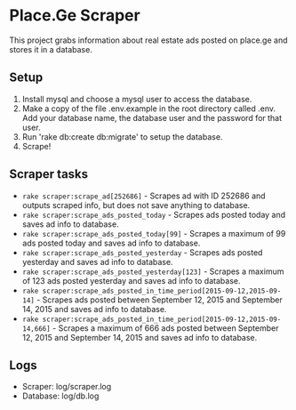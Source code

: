 # Place.Ge Scraper

This project grabs information about real estate ads posted on place.ge and stores it in a database.

## Setup

1. Install mysql and choose a mysql user to access the database.
2. Make a copy of the file .env.example in the root directory called .env. Add your database name, the database user and the password for that user.
3. Run 'rake db:create db:migrate' to setup the database.
4. Scrape!

## Scraper tasks

- `rake scraper:scrape_ad[252686]` - Scrapes ad with ID 252686 and outputs scraped info, but does not save anything to database.
- `rake scraper:scrape_ads_posted_today` - Scrapes ads posted today and saves ad info to database.
- `rake scraper:scrape_ads_posted_today[99]` - Scrapes a maximum of 99 ads posted today and saves ad info to database.
- `rake scraper:scrape_ads_posted_yesterday` - Scrapes ads posted yesterday and saves ad info to database.
- `rake scraper:scrape_ads_posted_yesterday[123]` - Scrapes a maximum of 123 ads posted yesterday and saves ad info to database.
- `rake scraper:scrape_ads_posted_in_time_period[2015-09-12,2015-09-14]` - Scrapes ads posted between September 12, 2015 and September 14, 2015 and saves ad info to database.
- `rake scraper:scrape_ads_posted_in_time_period[2015-09-12,2015-09-14,666]` - Scrapes a maximum of 666 ads posted between September 12, 2015 and September 14, 2015 and saves ad info to database.

## Logs

- Scraper: log/scraper.log
- Database: log/db.log
